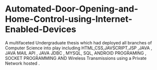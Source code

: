 Automated-Door-Opening-and-Home-Control-using-Internet-Enabled-Devices
======================================================================

A multifaceted Undergraduate thesis which had deployed all branches of Computer Science into play including HTML,CSS,JAVSCRIPT,JSP ,JAVA , JAVA MAIL API , JAVA JDBC , MYSQL, SQL,  ANDROID PROGRAMING , SOCKET PROGRAMMING AND Wireless Transmissions using a Private Network hosted .
